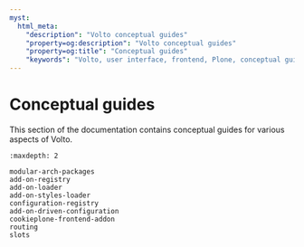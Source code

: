 ```yaml
---
myst:
  html_meta:
    "description": "Volto conceptual guides"
    "property=og:description": "Volto conceptual guides"
    "property=og:title": "Conceptual guides"
    "keywords": "Volto, user interface, frontend, Plone, conceptual guides"
---
```


# Conceptual guides

This section of the documentation contains conceptual guides for various aspects of Volto.

```{toctree}
:maxdepth: 2

modular-arch-packages
add-on-registry
add-on-loader
add-on-styles-loader
configuration-registry
add-on-driven-configuration
cookieplone-frontend-addon
routing
slots
```
